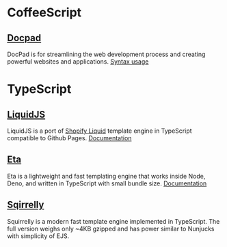 # CoffeeScript

## [Docpad](https://github.com/docpad/docpad)
DocPad is for streamlining the web development process and creating powerful websites and applications. [Syntax usage](https://docpad.bevry.me/start/begin)

# TypeScript

## [LiquidJS](https://github.com/harttle/liquidjs)
LiquidJS is a port of [Shopify Liquid](https://shopify.github.io/liquid/) template engine in TypeScript compatible to Github Pages. [Documentation](https://liquidjs.com/)

## [Eta](https://github.com/eta-dev/eta)
Eta is a lightweight and fast templating engine that works inside Node, Deno, and written in TypeScript with small bundle size. [Documentation](https://eta.js.org/)

## [Sqirrelly](https://github.com/squirrellyjs/squirrelly)
Squirrelly is a modern fast template engine implemented in TypeScript. The full version weighs only ~4KB gzipped and has power similar to Nunjucks with simplicity of EJS.
